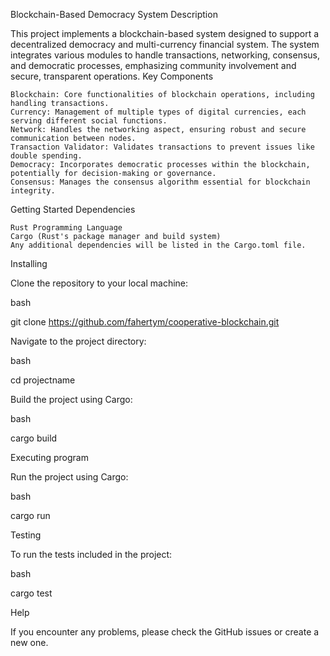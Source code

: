 Blockchain-Based Democracy System
Description

This project implements a blockchain-based system designed to support a decentralized democracy and multi-currency financial system. The system integrates various modules to handle transactions, networking, consensus, and democratic processes, emphasizing community involvement and secure, transparent operations.
Key Components

    Blockchain: Core functionalities of blockchain operations, including handling transactions.
    Currency: Management of multiple types of digital currencies, each serving different social functions.
    Network: Handles the networking aspect, ensuring robust and secure communication between nodes.
    Transaction Validator: Validates transactions to prevent issues like double spending.
    Democracy: Incorporates democratic processes within the blockchain, potentially for decision-making or governance.
    Consensus: Manages the consensus algorithm essential for blockchain integrity.

Getting Started
Dependencies

    Rust Programming Language
    Cargo (Rust's package manager and build system)
    Any additional dependencies will be listed in the Cargo.toml file.

Installing

Clone the repository to your local machine:

bash

git clone https://github.com/fahertym/cooperative-blockchain.git

Navigate to the project directory:

bash

cd projectname

Build the project using Cargo:

bash

cargo build

Executing program

Run the project using Cargo:

bash

cargo run

Testing

To run the tests included in the project:

bash

cargo test

Help

If you encounter any problems, please check the GitHub issues or create a new one.
